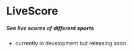 # LiveScore

##### See live scores of different sports

- currently in development but releasing soon.
